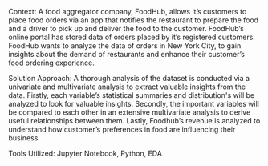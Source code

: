 

Context:
A food aggregator company, FoodHub, allows it’s customers to place food orders via an app that notifies
the restaurant to prepare the food and a driver to pick up and deliver the food to the customer.
FoodHub’s online portal has stored data of orders placed by it’s registered customers.
FoodHub wants to analyze the data of orders in New York City, to gain insights about the demand of
restaurants and enhance their customer’s food ordering experience.

Solution Approach:
A thorough analysis of the dataset is conducted via a univariate and multivariate analysis to
extract valuable insights from the data.
Firstly, each variable’s statistical summaries and distribution's will be analyzed to look for
valuable insights.
Secondly, the important variables will be compared to each other in an extensive multivariate analysis to derive useful relationships between them.
Lastly, Foodhub’s revenue is analyzed to understand how customer’s preferences in food
are influencing their business.

Tools Utilized: Jupyter Notebook, Python, EDA
